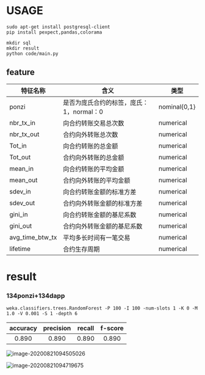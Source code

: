 # USAGE
```
sudo apt-get install postgresql-client
pip install pexpect,pandas,colorama

mkdir sql
mkdir result
python code/main.py
```

## feature

| 特征名称        | 含义                                     | 类型         |
| --------------- | --------------------------------------- | ------------ |
| ponzi           | 是否为庞氏合约的标签，庞氏：1，normal：0 | nominal{0,1} |
| nbr_tx_in       | 向合约转账交易总次数                     | numerical    |
| nbr_tx_out      | 合约向外转账总次数                       | numerical    |
| Tot_in          | 向合约转账的总金额                       | numerical    |
| Tot_out         | 合约向外转账的总金额                     | numerical    |
| mean_in         | 向合约转账的平均金额                     | numerical    |
| mean_out        | 合约向外转账的平均金额                   | numerical    |
| sdev_in         | 向合约转账金额的标准方差                 | numerical    |
| sdev_out        | 合约向外转账金额的标准方差               | numerical    |
| gini_in         | 向合约转账金额的基尼系数                 | numerical    |
| gini_out        | 合约向外转账金额的基尼系数               | numerical    |
| avg_time_btw_tx | 平均多长时间有一笔交易                   | numerical    |
| lifetime        | 合约生存周期                             | numerical    |

# result

### 134ponzi+134dapp

```
weka.classifiers.trees.RandomForest -P 100 -I 100 -num-slots 1 -K 0 -M 1.0 -V 0.001 -S 1 -depth 6
```
|accuracy|precision|recall|f-score|
|:---:|:---:|:---:|:---:|
|0.890|0.890|0.890|0.890|

![image-20200821094505026](C:\Users\14415\AppData\Roaming\Typora\typora-user-images\image-20200821094505026.png)

![image-20200821094719675](C:\Users\14415\AppData\Roaming\Typora\typora-user-images\image-20200821094719675.png)

